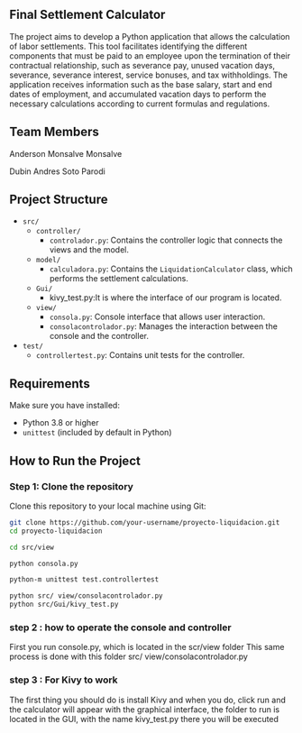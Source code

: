 ##  Final Settlement Calculator
The project aims to develop a Python application that allows the calculation of labor settlements. This tool facilitates identifying the different components that must be paid to an employee upon the termination of their contractual relationship, such as severance pay, unused vacation days, severance, severance interest, service bonuses, and tax withholdings. The application receives information such as the base salary, start and end dates of employment, and accumulated vacation days to perform the necessary calculations according to current formulas and regulations.

## Team Members
Anderson Monsalve Monsalve

Dubin Andres Soto Parodi
## Project Structure

- `src/`
  - `controller/`
    - `controlador.py`: Contains the controller logic that connects the views and the model.
  - `model/`
    - `calculadora.py`: Contains the `LiquidationCalculator` class, which performs the settlement calculations.
  - `Gui/`
    - kivy_test.py:It is where the interface of our program is located.
  - `view/`
    - `consola.py`: Console interface that allows user interaction.
    - `consolacontrolador.py`: Manages the interaction between the console and the controller.
- `test/`
  - `controllertest.py`: Contains unit tests for the controller.

## Requirements

Make sure you have installed:

- Python 3.8 or higher
- `unittest` (included by default in Python)

## How to Run the Project

### Step 1: Clone the repository

Clone this repository to your local machine using Git:

```bash
git clone https://github.com/your-username/proyecto-liquidacion.git
cd proyecto-liquidacion

cd src/view

python consola.py

python-m unittest test.controllertest

python src/ view/consolacontrolador.py
python src/Gui/kivy_test.py
  ```
### step 2 : how to operate the console and controller
First you run console.py, which is located in the scr/view folder
This same process is done with this folder src/ view/consolacontrolador.py

### step 3 : For Kivy to work
The first thing you should do is install Kivy and when you do, click run and the calculator will appear with the graphical interface, the folder to run is located in the GUI, with the name kivy_test.py
there you will be executed


